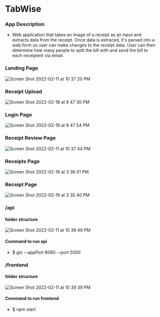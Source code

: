 # TabWise

### App Description

- Web application that takes an image of a receipt as an input and extracts data from the receipt. Once data is extraced, it's parsed into a web form so user can make changes to the receipt data. User can then determine how many people to split the bill with and send the bill to each receipient via email.

### Landing Page
![Screen Shot 2022-02-11 at 10 37 20 PM](https://user-images.githubusercontent.com/24352472/154788296-e5bd0103-2ec3-41fc-bf0d-87e8785e3fc1.png)

### Receipt Upload
![Screen Shot 2022-02-18 at 9 47 30 PM](https://user-images.githubusercontent.com/24352472/154788259-9895627c-701f-4464-b943-9599fcbe4d90.png)

### Login Page
![Screen Shot 2022-02-18 at 9 47 54 PM](https://user-images.githubusercontent.com/24352472/154788264-48d1e8e5-e0a7-4f51-92ae-47ef236f179a.png)

### Receipt Review Page

![Screen Shot 2022-02-11 at 10 37 44 PM](https://user-images.githubusercontent.com/24352472/153700246-93a7676e-0634-426d-b0a2-13d9c82e308a.png)

### Receipts Page
![Screen Shot 2022-02-19 at 3 36 01 PM](https://user-images.githubusercontent.com/24352472/154822705-6fb1465d-9d1c-4f67-b6e6-d1d245dbb96f.png)


### Receipt Page
![Screen Shot 2022-02-19 at 3 35 40 PM](https://user-images.githubusercontent.com/24352472/154822702-5bc284a9-4de8-43d3-b62c-51797137748c.png)


### /api

#### folder structure

![Screen Shot 2022-02-11 at 10 39 46 PM](https://user-images.githubusercontent.com/24352472/153700278-017b3b26-1ff1-4c25-99fe-bbdedba3b7a3.png)

#### Command to run api

- $ gin --appPort 8080 --port 5000

### /frontend

#### folder structure

![Screen Shot 2022-02-11 at 10 39 39 PM](https://user-images.githubusercontent.com/24352472/153700280-7754124c-1d54-467c-b1a5-5c125105921f.png)

#### Command to run frontend

- $ npm start
